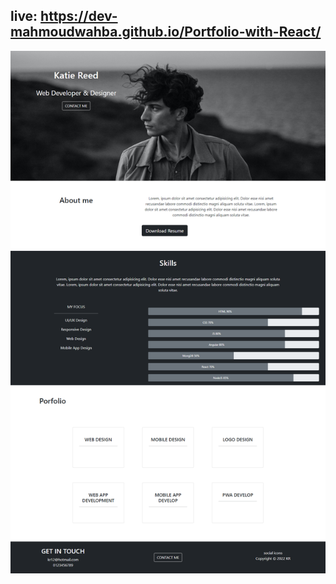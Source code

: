 ## live: https://dev-mahmoudwahba.github.io/Portfolio-with-React/
![Alt text](./public/screencapture.png?raw=true "Title")
